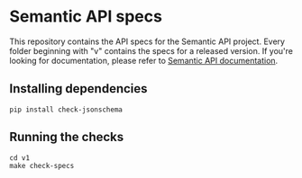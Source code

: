 # Semantic API specs

This repository contains the API specs for the Semantic API project. Every folder beginning with "v" contains the specs for a released version. If you're looking for documentation, please refer to [Semantic API documentation](https://github.com/semantic-api/docs).

## Installing dependencies
```
pip install check-jsonschema
```

## Running the checks
```
cd v1
make check-specs
```
